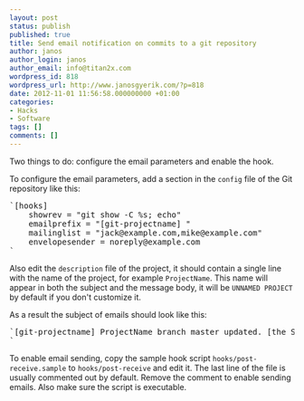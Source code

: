```yaml
---
layout: post
status: publish
published: true
title: Send email notification on commits to a git repository
author: janos
author_login: janos
author_email: info@titan2x.com
wordpress_id: 818
wordpress_url: http://www.janosgyerik.com/?p=818
date: 2012-11-01 11:56:58.000000000 +01:00
categories:
- Hacks
- Software
tags: []
comments: []
---
```

Two things to do: configure the email parameters and enable the hook.

To configure the email parameters, add a section in the `config` file of the Git repository like this:

<pre>`[hooks]
    showrev = "git show -C %s; echo"
    emailprefix = "[git-projectname] "
    mailinglist = "jack@example.com,mike@example.com"
    envelopesender = noreply@example.com
`</pre>

Also edit the `description` file of the project, it should contain a single line with the name of the project, for example `ProjectName`. This name will appear in both the subject and the message body, it will be `UNNAMED PROJECT` by default if you don't customize it.

As a result the subject of emails should look like this:

<pre>`[git-projectname] ProjectName branch master updated. [the SHA1]
`</pre>

To enable email sending, copy the sample hook script `hooks/post-receive.sample` to `hooks/post-receive` and edit it. The last line of the file is usually commented out by default. Remove the comment to enable sending emails. Also make sure the script is executable.
